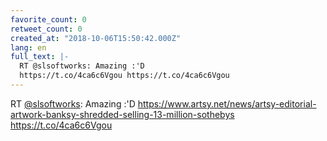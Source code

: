 ```yaml
---
favorite_count: 0
retweet_count: 0
created_at: "2018-10-06T15:50:42.000Z"
lang: en
full_text: |-
  RT @slsoftworks: Amazing :'D
  https://t.co/4ca6c6Vgou https://t.co/4ca6c6Vgou
---
```


RT [@slsoftworks](https://twitter.com/slsoftworks): Amazing :'D
<https://www.artsy.net/news/artsy-editorial-artwork-banksy-shredded-selling-13-million-sothebys>
https://t.co/4ca6c6Vgou
